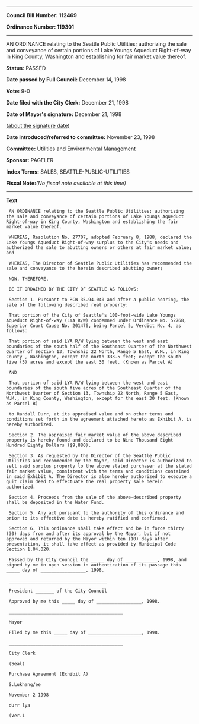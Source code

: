 

********

**Council Bill Number: 112469**
   
**Ordinance Number: 119301**
********

 AN ORDINANCE relating to the Seattle Public Utilities; authorizing the sale and conveyance of certain portions of Lake Youngs Aqueduct Right-of-way in King County, Washington and establishing for fair market value thereof.

**Status:** PASSED
   
**Date passed by Full Council:** December 14, 1998
   
**Vote:** 9-0
   
**Date filed with the City Clerk:** December 21, 1998
   
**Date of Mayor's signature:** December 21, 1998
   
[(about the signature date)](/~public/approvaldate.htm)
   
   
   
**Date introduced/referred to committee:** November 23, 1998
   
**Committee:** Utilities and Environmental Management
   
**Sponsor:** PAGELER
   
   
**Index Terms:** SALES, SEATTLE-PUBLIC-UTILITIES

**Fiscal Note:**_(No fiscal note available at this time)_

********

**Text**
   
```
 AN ORDINANCE relating to the Seattle Public Utilities; authorizing the sale and conveyance of certain portions of Lake Youngs Aqueduct Right-of-way in King County, Washington and establishing the fair market value thereof.

 WHEREAS, Resolution No. 27707, adopted February 8, 1988, declared the Lake Youngs Aqueduct Right-of-way surplus to the City's needs and authorized the sale to abutting owners or others at fair market value; and

 WHEREAS, The Director of Seattle Public Utilities has recommended the sale and conveyance to the herein described abutting owner;

 NOW, THEREFORE,

 BE IT ORDAINED BY THE CITY OF SEATTLE AS FOLLOWS:

 Section 1. Pursuant to RCW 35.94.040 and after a public hearing, the sale of the following described real property:

 That portion of the City of Seattle's 100-foot-wide Lake Youngs Aqueduct Right-of-way (LYA R/W) condemned under Ordinance No. 52768, Superior Court Cause No. 201476, being Parcel 5, Verdict No. 4, as follows:

 That portion of said LYA R/W lying between the west and east boundaries of the south half of the Southeast Quarter of the Northwest Quarter of Section 13, Township 22 North, Range 5 East, W.M., in King County , Washington, except the north 333.5 feet; except the south five (5) acres and except the east 30 feet. (Known as Parcel A)

 AND

 That portion of said LYA R/W lying between the west and east boundaries of the south five acres of the Southeast Quarter of the Northwest Quarter of Section 13, Township 22 North, Range 5 East, W.M., in King County, Washington, except for the east 30 feet. (Known as Parcel B)

 to Randall Durr, at its appraised value and on other terms and conditions set forth in the agreement attached hereto as Exhibit A, is hereby authorized.

 Section 2. The appraised fair market value of the above described property is hereby found and declared to be Nine Thousand Eight Hundred Eighty Dollars ($9,880).

 Section 3. As requested by the Director of the Seattle Public Utilities and recommended by the Mayor, said Director is authorized to sell said surplus property to the above stated purchaser at the stated fair market value, consistent with the terms and conditions contained in said Exhibit A. The Director is also hereby authorized to execute a quit claim deed to effectuate the real property sale herein authorized.

 Section 4. Proceeds from the sale of the above-described property shall be deposited in the Water Fund.

 Section 5. Any act pursuant to the authority of this ordinance and prior to its effective date is hereby ratified and confirmed.

 Section 6. This ordinance shall take effect and be in force thirty (30) days from and after its approval by the Mayor, but if not approved and returned by the Mayor within ten (10) days after presentation, it shall take effect as provided by Municipal Code Section 1.04.020.

 Passed by the City Council the _____ day of ____________, 1998, and signed by me in open session in authentication of its passage this _____ day of _________________, 1998.

 _____________________________________

 President _______ of the City Council

 Approved by me this _____ day of _________________, 1998.

 ___________________________________________

 Mayor

 Filed by me this _____ day of ____________________, 1998.

 ___________________________________________

 City Clerk

 (Seal)

 Purchase Agreement (Exhibit A)

 S.Lukhang/ee

 November 2 1998

 durr lya

 (Ver.1

```
